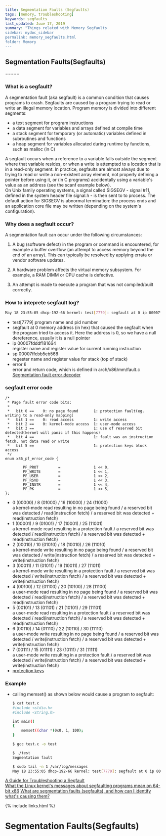 ```yaml
---
title: Segmentation Faults (Segfaults)
tags: [memory, troubleshooting]
keywords: segfaults
last_updated: Juue 17, 2019
summary: "Things related with Memory Segfaults
sidebar: mydoc_sidebar
permalink: memory_segfaults.html
folder: Memory
---
```


## Segmentation Faults(Segfaults)
=====

### What is a segfault?

A segmentation fault (aka segfault) is a common condition that causes programs to crash. Segfaults are caused by a program trying to read or write an illegal memory location. Program memory is divided into different segments: 

* a text segment for program instructions
* a data segment for variables and arrays defined at compile time
* a stack segment for temporary (or automatic) variables defined in subroutines and functions
* a heap segment for variables allocated during runtime by functions, such as malloc (in C) 

A segfault occurs when a reference to a variable falls outside the segment where that variable resides, or when a write is attempted to a location that is in a read-only segment. In practice, segfaults are almost always due to trying to read or write a non-existent array element, not properly defining a pointer before using it, or (in C programs) accidentally using a variable's value as an address (see the scanf example below).  
On Unix family operating systems, a signal called SIGSEGV - signal #11, defined in the system header file signal.h - is then sent to to process. The default action for SIGSEGV is abnormal termination: the process ends and an application core file may be written (depending on the system's configuration).

### Why does a segfault occur?

A segmentation fault can occur under the following circumstances:

1. A bug (software defect) in the program or command is encountered, for example a buffer overflow (an attempt to access memory beyond the end of an array). This can typically be resolved by applying errata or vendor software updates.

2. A hardware problem affects the virtual memory subsystem. For example, a RAM DIMM or CPU cache is defective.

3. An attempt is made to execute a program that was not compiled/built correctly.

### How to inteprete segfault log? 
```bash
May 18 23:55:05 dhcp-192-66 kernel: test[7779]: segfault at 0 ip 00007fdddf181664 sp 00007ffcbb5eb568 error 6 in libc-2.17.so[7fdddf0f2000+1c3000]
```
* test[7779] 
   program name and pid number
* segfault at 0
   memory address (in hex) that caused the segfault when the program tried to access it. Here the address is 0, so we have a null dereference, usually it is a null pointer 
* ip 00007fdddf181664  
   register name and register value for current running instruction
* sp 00007ffcbb5eb568  
   regester name and register value for stack (top of stack)
* error 6  
   error and return code, which is defined in arch/x86/mm/fault.c  
   [Segmentation fault error decoder](https://rgeissert.blogspot.com/p/segmentation-fault-error.html)

### segfault error code
```
/*
 * Page fault error code bits:
 *
 *   bit 0 ==    0: no page found       1: protection fault(eg. writing to a read-only mapping)
 *   bit 1 ==    0: read access         1: write access
 *   bit 2 ==    0: kernel-mode access  1: user-mode access
 *   bit 3 ==                           1: use of reserved bit detected(kernel will panic if this happens)
 *   bit 4 ==                           1: fault was an instruction fetch, not data read or write
 *   bit 5 ==                           1: protection keys block access
 */
enum x86_pf_error_code {

        PF_PROT         =               1 << 0,
        PF_WRITE        =               1 << 1,
        PF_USER         =               1 << 2,
        PF_RSVD         =               1 << 3,
        PF_INSTR        =               1 << 4,
        PF_PK           =               1 << 5,
};
```
* 0 (00000) / 8 (01000) / 16 (10000) / 24 (11000)  
   a kernel-mode read resulting in no page being found / a reserved bit was detected / read(instruction fetch) / a reserved bit was detected + read(instruction fetch)
* 1 (00001) / 9 (01001) / 17 (10001) / 25 (11001)  
   a kernel-mode read resulting in a protection fault / a reserved bit was detected / read(instruction fetch) / a reserved bit was detected + read(instruction fetch)
* 2 (00010) / 10 (01010) / 18 (10010) / 26 (11010)  
   a kernel-mode write resulting in no page being found / a reserved bit was detected / write(instruction fetch) / a reserved bit was detected + write(instruction fetch)
* 3 (00011) / 11 (01011) / 19 (10011) / 27 (11011)  
   a kernel-mode write resulting in a protection fault / a reserved bit was detected / write(instruction fetch) / a reserved bit was detected + write(instruction fetch)
* 4 (00100) / 12 (01100) / 20 (10100) / 28 (11100)  
   a user-mode read resulting in no page being found / a reserved bit was detected / read(instruction fetch) / a reserved bit was detected + read(instruction fetch)
* 5 (00101) / 13 (01101) / 21 (10101) / 29 (11101)  
   a user-mode read resulting in a protection fault / a reserved bit was detected / read(instruction fetch) / a reserved bit was detected + read(instruction fetch)
* 6 (00110) / 14 (01110) / 22 (10110) / 30 (11110)  
   a user-mode write resulting in no page being found / a reserved bit was detected / write(instruction fetch) / a reserved bit was detected + write(instruction fetch)
* 7 (00111) / 15 (01111) / 23 (10111) / 31 (11111)  
   a user-mode write resulting in a protection fault / a reserved bit was detected / write(instruction fetch) / a reserved bit was detected + write(instruction fetch)
* [protection keys](https://lwn.net/Articles/643797/)

### Example
* calling memset() as shown below would cause a program to segfault:

   ```bash
   $ cat test.c
   #include <stdio.h>
   #include <string.h>
   
   int main()
   {
       memset((char *)0x0, 1, 100);
   }
   
   $ gcc test.c -o test
   
   $ ./test
   Segmentation fault
   
   $ sudo tail -n 1 /var/log/messages
   May 18 23:55:05 dhcp-192-66 kernel: test[7779]: segfault at 0 ip 00007fdddf181664 sp 00007ffcbb5eb568 error 6 in libc-2.17.so[7fdddf0f2000+1c3000]
   ```

[A Guide for Troubleshooting a Segfault](https://access.redhat.com/articles/372743)  
[What the Linux kernel's messages about segfaulting programs mean on 64-bit x86](https://utcc.utoronto.ca/~cks/space/blog/linux/KernelSegfaultMessageMeaning)
[What are segmentation faults (segfaults), and how can I identify what's causing them?](https://kb.iu.edu/d/aqsj)

{% include links.html %}
# Segmentation Faults(Segfaults)
